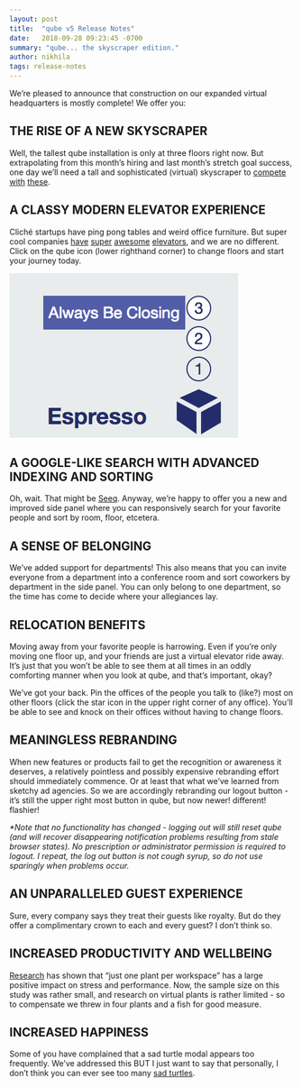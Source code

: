 ```yaml
---
layout: post
title:  "qube v5 Release Notes"
date:   2018-09-28 09:23:45 -0700
summary: "qube... the skyscraper edition."
author: nikhila
tags: release-notes
---
```


We’re pleased to announce that construction on our expanded virtual headquarters is mostly complete! We offer you:

## THE RISE OF A NEW SKYSCRAPER

Well, the tallest qube installation is only at three floors right now. But extrapolating from this month’s hiring and last month’s stretch goal success, one day we’ll need a tall and sophisticated (virtual) skyscraper to [compete](https://i.pinimg.com/originals/88/2b/b0/882bb08f224b6f2e247fbbcc4b73d869.jpg) [with](https://cdn.archpaper.com/wp-content/uploads/2018/01/Base-rainier-square-tower.jpg) [these](https://photos.travelblog.org/Photos/8376/42294/f/350991-Cool-Skyscraper-0.jpg).

## A CLASSY MODERN ELEVATOR EXPERIENCE

Cliché startups have ping pong tables and weird office furniture. But super cool companies [have](https://static1.squarespace.com/static/51c0c464e4b0d4df8521e78f/t/58c2c9221e5b6c71381cde6c/1489160523128/IMG_6071.jpg) [super](https://dynaimage.cdn.cnn.com/cnn/q_auto,w_900,c_fill,g_auto,h_506,ar_16:9/http%3A%2F%2Fcdn.cnn.com%2Fcnnnext%2Fdam%2Fassets%2F120206044602-elevators-aquadom.jpg) [awesome](https://i.pinimg.com/originals/e1/66/47/e16647561c41b37384efa82f76d08f8b.jpg) [elevators](https://i.pinimg.com/originals/83/5a/38/835a38d9b0ab590b0d3e50abd97aca54.jpg), and we are no different. Click on the qube icon (lower righthand corner) to change floors and start your journey today.

![floors](/pages/elevator_buttons.png)

## A GOOGLE-LIKE SEARCH WITH ADVANCED INDEXING AND SORTING

Oh, wait. That might be [Seeq](https://www.seeq.com/). Anyway, we’re happy to offer you a new and improved side panel where you can responsively search for your favorite people and sort by room, floor, etcetera.

## A SENSE OF BELONGING

We’ve added support for departments! This also means that you can invite everyone from a department into a conference room and sort coworkers by department in the side panel. You can only belong to one department, so the time has come to decide where your allegiances lay.

## RELOCATION BENEFITS

Moving away from your favorite people is harrowing. Even if you’re only moving one floor up, and your friends are just a virtual elevator ride away. It’s just that you won’t be able to see them at all times in an oddly comforting manner when you look at qube, and that’s important, okay?

We’ve got your back. Pin the offices of the people you talk to (like?) most on other floors (click the star icon in the upper right corner of any office). You’ll be able to see and knock on their offices without having to change floors.

## MEANINGLESS REBRANDING

When new features or products fail to get the recognition or awareness it deserves, a relatively pointless and possibly expensive rebranding effort should immediately commence. Or at least that what we’ve learned from sketchy ad agencies. So we are accordingly rebranding our logout button - it’s still the upper right most button in qube, but now newer! different! flashier!

_*Note that no functionality has changed - logging out will still reset qube (and will recover disappearing notification problems resulting from stale browser states). No prescription or administrator permission is required to logout. I repeat, the log out button is not cough syrup, so do not use sparingly when problems occur._

## AN UNPARALLELED GUEST EXPERIENCE

Sure, every company says they treat their guests like royalty. But do they offer a complimentary crown to each and every guest? I don’t think so.

## INCREASED PRODUCTIVITY AND WELLBEING

[Research](https://www.ngia.com.au/Attachment?Action=Download&Attachment_id=1430) has shown that “just one plant per workspace” has a large positive impact on stress and performance. Now, the sample size on this study was rather small, and research on virtual plants is rather limited - so to compensate we threw in four plants and a fish for good measure.

## INCREASED HAPPINESS

Some of you have complained that a sad turtle modal appears too frequently. We’ve addressed this BUT I just want to say that personally, I don’t think you can ever see too many [sad turtles](https://external-preview.redd.it/lqbsuqaPsbH49jGkyuafUyTsjLlhBa72qi1nFah__S0.jpg?auto=webp&s=467f4722c010955a53d581ac21a789c689d5654e).
